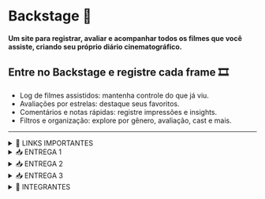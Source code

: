 # Backstage 🎥
#### Um site para registrar, avaliar e acompanhar todos os filmes que você assiste, criando seu próprio diário cinematográfico.

## Entre no **Backstage** e registre cada frame 🎞️
- Log de filmes assistidos: mantenha controle do que já viu.
- Avaliações por estrelas: destaque seus favoritos.
- Comentários e notas rápidas: registre impressões e insights.
- Filtros e organização: explore por gênero, avaliação, cast e mais.
----------------------------------------------------------------------------------------------------------------------------------------------
<details>
<summary> 🔗 LINKS IMPORTANTES </summary>
  
- [Jira](https://backstage2025.atlassian.net/jira/software/projects/SCRUM/boards/1/backlog)
  
- [Histórias](https://docs.google.com/document/d/1aqIHFkvABIIP391eOZYChAOS2tJbzDw3llCjle1GSi0/edit?usp=sharing)
  </details>
<details>
<summary> 📥 ENTREGA 1</summary>


O objetivo desta sprint foi criar a infraestrutura inicial do sistema, focando em funcionalidades essenciais para gerenciamento de usuários e informações sobre filmes. O sistema permite ao usuário ter uma comunidade com amigos, pesquisar filmes por título, gênero ou autor, criar e compartilhar rankings de filmes favoritos, avaliar filmes com estrelas, adicionar comentários, visualizar avaliações de outros usuários e receber alertas de spoilers.

Também é possível acompanhar detalhes dos filmes, como duração, elenco e plataformas de streaming, gerenciar o histórico pessoal de filmes assistidos, salvar filmes para assistir depois e controlar a privacidade de resenhas e histórico. Usuários podem acessar perfis de outros usuários e visualizar suas resenhas e filmes assistidos de acordo com as configurações de privacidade.

O protótipo de baixa fidelidade foi desenvolvido no Figma e apresentado em um [Screencast](https://youtu.be/LRqxvmqukJw), enquanto a gestão do projeto e backlog da Sprint 1 foi organizada no [Jira](https://backstage2025.atlassian.net/jira/software/projects/SCRUM/boards/1/backlog).

Link paras as histórias: [Histórias](https://docs.google.com/document/d/1aqIHFkvABIIP391eOZYChAOS2tJbzDw3llCjle1GSi0/edit?usp=sharing)

![Figma 1](https://raw.githubusercontent.com/marilializ/Backstage/main/imagens/figma1_correto.PNG)
![Sprint 1](https://raw.githubusercontent.com/marilializ/Backstage/main/imagens/Backlog1.PNG)
![Quadro 1](https://raw.githubusercontent.com/marilializ/Backstage/main/imagens/Primeiro_Quadro.PNG)

</details>

<details>
<summary> 📥 ENTREGA 2</summary>

O objetivo desta segunda sprint é dar início ao desenvolvimento do projeto, colocando em prática a implementação das primeiras histórias de usuário.

## HISTÓRIA 1:
Permite que o usuário veja os detalhes de um filme (elenco, duração, classificação...) ao clicar nele.

![História1](https://raw.githubusercontent.com/marilializ/Backstage/main/imagens/detalhes1.PNG)
![História1](https://raw.githubusercontent.com/marilializ/Backstage/main/imagens/detalhes2.PNG)
![História1](https://raw.githubusercontent.com/marilializ/Backstage/main/imagens/detalhes3.PNG)

## HISTÓRIA 2:
Permite que o usuário salve um filme para assistir mais tarde.

![História2](https://raw.githubusercontent.com/marilializ/Backstage/main/imagens/assistirmaistarde.PNG)

## HISTÓRIA 3:
Permite que o usuário deixa uma resenha sobre o filme.

![História3](imagens/critica.png)
----------------------------------------------------------------------------------------------------------------------------------------------

## Screencast
Você pode acessar ([AQUI](https://youtu.be/MOOjIxs7I2w)) o vídeo explicativo do nosso projeto já desenvolvido em Django, com as três histórias implementadas.

## Backlog no Jira
![Backlog2](https://raw.githubusercontent.com/marilializ/Backstage/main/imagens/backlog2.PNG)

## Quadro no jira
![Quadro2](https://raw.githubusercontent.com/marilializ/Backstage/main/imagens/quadro2.PNG)

----------------------------------------------------------------------------------------------------------------------------------------------

## Bugtracker
Criamos um bugtracker, onde podemos ver a correção de bugs e melhorias que queremos fazer para o Backstage.

![bugtracker1](https://raw.githubusercontent.com/marilializ/Backstage/main/imagens/bugtracker.PNG)

![bugtracker2](https://github.com/user-attachments/assets/b2527ebf-7f4d-4f84-a87d-cb956e232e63)

![bugtracker3](https://github.com/user-attachments/assets/b15621ae-75bc-435f-9b34-0aae779c3ca9)

Bugs corrigídos:

-No Bugtracker2, o código está tentando acessar um campo criado_em que não existe — o nome certo no model é criada_em.

-No Bugtracker3, o Django lança um erro do tipo OperationalError, Isso indica que o banco de dados não possui a tabela backstage_membrocomunidade, que o Django está tentando consultar.
O erro surgiu durante a renderização do template community.html, quando a view backstage.views.comunidade tentou acessar dados do modelo MembroComunidade.

-O template chamado em backstage/views.py (backstage/busca.html) não era compatível com a estrutura de pastas existente, pois o arquivo busca.html não foi encontrado dentro de backstage/templates/backstage/.

-O template chamado em backstage/views.py (backstage/register.html) não era compatível com a estrutura de pastas existente, pois o arquivo register.html não foi encontrado dentro de backstage/templates/backstage/.

-A view salvar_critica em backstage/views.py não era compatível com o fluxo do Django, pois não retornava um objeto HttpResponse, mas sim None.

-O template chamado em backstage/views.py (backstage/login.html) não era compatível com a estrutura de pastas existente, pois o arquivo login.html não foi encontrado dentro de backstage/templates/backstage/.

-Os path definidos em setup/urls.py não incluíam uma rota para o caminho vazio (""), resultando no erro 404 ao acessar http://127.0.0.1:8000/.

-Os path, namespace e views "comunidade" (em backstage/urls.py) não eram compatíveis com o nome do arquivo (community.html)

## Programação em Par
A implementação das histórias foi feita por meio da programação em par. Neste [relatório](https://docs.google.com/document/d/1HIxRn-m3WkP-25n1E8wzRNDGOBeI7m8e7uyD_I04urM/edit?usp=sharing), você pode encontrar mais sobre o esse processo.

</details>

<details>
<summary> 📥 ENTREGA 3</summary>
O objetivo dessa Sprint foi expandir o Backstage com a continuação da implementação das histórias.

## HISTÓRIA 1:
Permite que o usuário pesquise filmes por título, gênero ou autor, facilitando a sua navegação.

![História1](print)
![História1](print)
![História1](print)

## HISTÓRIA 2:
Permite que o usuário veja os principais detalhes de uma série (elenco, duração, classificação...) ao clicar nela.

![História2](print)

## HISTÓRIA 3:
Permite que o usuário seja avisado sobre possíveis spoilers em resenhas alheias e que possa avisar se sua própria resenha tem spoilers.

![História3](print)

## Backlog no Jira
![Backlog2](print)

## Quadro no jira
![Quadro2](print)

## Screencasts
Nessa entrega, realizamos os screencasts de CI/CD com build e deployment automatizado, Testes de Sistema (E2E) Automatizados e do deployment das novas histórias.

[CI/CD](link)
[E2E](link)
[Deployment](link)

## Bugtracker
Uma nova secção foi adicionada ao bugtracker, para o controle de bugs desta entrega.

Open:
PRINT DO BUG TRACKER

Closed:
PRINT DO BUG TRACKER

## Programação em Par
A implementação das histórias foi feita por meio da programação em par. Neste [relatório](https://docs.google.com/document/d/1HIxRn-m3WkP-25n1E8wzRNDGOBeI7m8e7uyD_I04urM/edit?usp=sharing), você pode encontrar mais sobre esse processo.







</details>

<details>
<summary> 🚀 INTEGRANTES  </summary>
  
- Henrique Antunes Calado 
  
- Leonardo Argente

- Louise Pessoa Araújo Medeiros de Souza

- Luis Antônio Godoy Idrissi

- Marília Liz Alves de Lima

- Rafael Pimentel Borba

- Victor Martins Tomaz de Melo
  </details>
